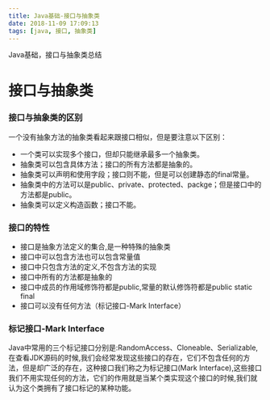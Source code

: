 ```yaml
---
title: Java基础-接口与抽象类
date: 2018-11-09 17:09:13
tags: [java, 接口, 抽象类]
---
```


Java基础，接口与抽象类总结
<!-- more -->

# 接口与抽象类

### 接口与抽象类的区别
一个没有抽象方法的抽象类看起来跟接口相似，但是要注意以下区别：

- 一个类可以实现多个接口，但却只能继承最多一个抽象类。
- 抽象类可以包含具体方法；接口的所有方法都是抽象的。
- 抽象类可以声明和使用字段；接口则不能，但是可以创建静态的final常量。
- 抽象类中的方法可以是public、private、protected、packge；但是接口中的方法都是public。
- 抽象类可以定义构造函数；接口不能。

### 接口的特性

- 接口是抽象方法定义的集合,是一种特殊的抽象类
- 接口中可以包含方法也可以包含常量值
- 接口中只包含方法的定义,不包含方法的实现
- 接口中所有的方法都是抽象的
- 接口中成员的作用域修饰符都是public,常量的默认修饰符都是public static final
- 接口可以没有任何方法（标记接口-Mark Interface）

### 标记接口-Mark Interface

Java中常用的三个标记接口分别是:RandomAccess、Cloneable、Serializable,在查看JDK源码的时候,我们会经常发现这些接口的存在，它们不包含任何的方法，但是却广泛的存在，这种接口我们称之为标记接口(Mark Interface),这些接口我们不用实现任何的方法，它们的作用就是当某个类实现这个接口的时候,我们就认为这个类拥有了接口标记的某种功能。

